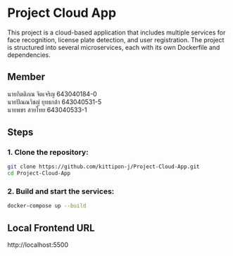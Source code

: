 # Project Cloud App

This project is a cloud-based application that includes multiple services for face recognition, license plate detection, and user registration. The project is structured into several microservices, each with its own Dockerfile and dependencies.


## Member
นายกิตติภณ จิตเจริญ 643040184-0<br />
นายปัณณวิชญ์ ยุทธกล้า 643040531-5<br />
นายพชร สายไทย 643040533-1<br />

## Steps
### 1. Clone the repository:
``` bash
git clone https://github.com/kittipon-j/Project-Cloud-App.git
cd Project-Cloud-App
```

### 2. Build and start the services:

``` bash
docker-compose up --build
```

## Local Frontend URL
http://localhost:5500
